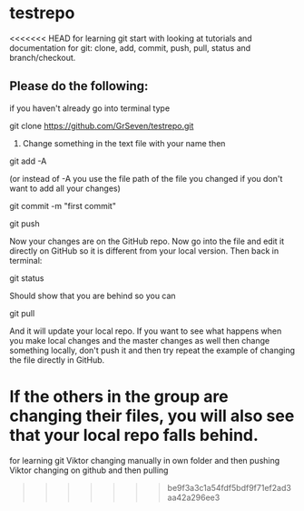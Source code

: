 # testrepo
<<<<<<< HEAD
for learning git start with looking at tutorials and documentation for git: clone, add, commit, push, pull, status and branch/checkout. 

## Please do the following:

if you haven't already go into terminal type 

git clone https://github.com/GrSeven/testrepo.git

1. Change something in the text file with your name then

git add -A

(or instead of -A you use the file path of the file you changed if you don't want to add all your changes)

git commit -m "first commit"

git push

Now your changes are on the GitHub repo. Now go into the file and edit it directly on GitHub so it is different from your local version. Then back in terminal:

git status

Should show that you are behind so you can

git pull

And it will update your local repo. If you want to see what happens when you make local changes and the master changes as well then change something locally, don't push it and then try repeat the example of changing the file directly in GitHub.

If the others in the group are changing their files, you will also see that your local repo falls behind.
=======
for learning git
Viktor changing manually in own folder and then pushing
Viktor changing on github and then pulling
>>>>>>> be9f3a3c1a54fdf5bdf9f71ef2ad3aa42a296ee3
